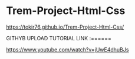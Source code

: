 # Trem-Project-Html-Css

https://tokir76.github.io/Trem-Project-Html-Css/



GITHYB UPLOAD TUTORIAL LINK :======

https://www.youtube.com/watch?v=jUwE4dhuBJs

